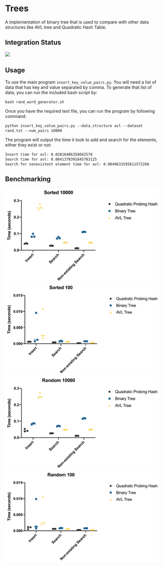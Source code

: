 # Trees
A implementation of binary tree that is used to compare with other data structures like AVL tree and Quadratic Hash Table.

## Integration Status
![](https://travis-ci.com/cu-swe4s-fall-2019/trees-qyang13.svg?branch=master)

## Usage
To use the main program `insert_key_value_pairs.py`. You will need a list of data that has key and value separated by comma. To generate that list of data, you can run the included bash script by:
```
bash rand_word_generator.sh
```
Once you have the required text file, you can run the program by following command:
```
python insert_key_value_pairs.py --data_structure avl --dataset rand.txt --num_pairs 10000
```
The program will output the time it took to add and search for the elements, either they exist or not:
```
Insert time for avl: 0.02816486358642578
Search time for avl: 0.0041370391845703125
Search for nonexistent element time for avl: 0.0049631595611572266
```

## Benchmarking
![](plots/Sorted_10000.png)
![](plots/Sorted_100.png)
![](plots/Random_10000.png)
![](plots/Random_100.png)
